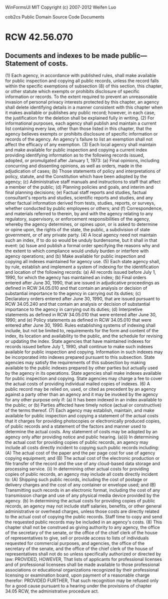 WinFormsUI
MIT
Copyright (c) 2007-2012 Weifen Luo

cob2cs
Public Domain Source Code Documents

# RCW 42.56.070
## Documents and indexes to be made public—Statement of costs.

(1) Each agency, in accordance with published rules, shall make available for public inspection and copying all public records, unless the record falls within the specific exemptions of subsection (8) of this section, this chapter, or other statute which exempts or prohibits disclosure of specific information or records. To the extent required to prevent an unreasonable invasion of personal privacy interests protected by this chapter, an agency shall delete identifying details in a manner consistent with this chapter when it makes available or publishes any public record; however, in each case, the justification for the deletion shall be explained fully in writing.
(2) For informational purposes, each agency shall publish and maintain a current list containing every law, other than those listed in this chapter, that the agency believes exempts or prohibits disclosure of specific information or records of the agency. An agency's failure to list an exemption shall not affect the efficacy of any exemption.
(3) Each local agency shall maintain and make available for public inspection and copying a current index providing identifying information as to the following records issued, adopted, or promulgated after January 1, 1973:
(a) Final opinions, including concurring and dissenting opinions, as well as orders, made in the adjudication of cases;
(b) Those statements of policy and interpretations of policy, statute, and the Constitution which have been adopted by the agency;
(c) Administrative staff manuals and instructions to staff that affect a member of the public;
(d) Planning policies and goals, and interim and final planning decisions;
(e) Factual staff reports and studies, factual consultant's reports and studies, scientific reports and studies, and any other factual information derived from tests, studies, reports, or surveys, whether conducted by public employees or others; and
(f) Correspondence, and materials referred to therein, by and with the agency relating to any regulatory, supervisory, or enforcement responsibilities of the agency, whereby the agency determines, or opines upon, or is asked to determine or opine upon, the rights of the state, the public, a subdivision of state government, or of any private party.
(4) A local agency need not maintain such an index, if to do so would be unduly burdensome, but it shall in that event:
(a) Issue and publish a formal order specifying the reasons why and the extent to which compliance would unduly burden or interfere with agency operations; and
(b) Make available for public inspection and copying all indexes maintained for agency use.
(5) Each state agency shall, by rule, establish and implement a system of indexing for the identification and location of the following records:
(a) All records issued before July 1, 1990, for which the agency has maintained an index;
(b) Final orders entered after June 30, 1990, that are issued in adjudicative proceedings as defined in RCW 34.05.010 and that contain an analysis or decision of substantial importance to the agency in carrying out its duties;
(c) Declaratory orders entered after June 30, 1990, that are issued pursuant to RCW 34.05.240 and that contain an analysis or decision of substantial importance to the agency in carrying out its duties;
(d) Interpretive statements as defined in RCW 34.05.010 that were entered after June 30, 1990; and
(e) Policy statements as defined in RCW 34.05.010 that were entered after June 30, 1990.
Rules establishing systems of indexing shall include, but not be limited to, requirements for the form and content of the index, its location and availability to the public, and the schedule for revising or updating the index. State agencies that have maintained indexes for records issued before July 1, 1990, shall continue to make such indexes available for public inspection and copying. Information in such indexes may be incorporated into indexes prepared pursuant to this subsection. State agencies may satisfy the requirements of this subsection by making available to the public indexes prepared by other parties but actually used by the agency in its operations. State agencies shall make indexes available for public inspection and copying. State agencies may charge a fee to cover the actual costs of providing individual mailed copies of indexes.
(6) A public record may be relied on, used, or cited as precedent by an agency against a party other than an agency and it may be invoked by the agency for any other purpose only if:
(a) It has been indexed in an index available to the public; or
(b) Parties affected have timely notice (actual or constructive) of the terms thereof.
(7) Each agency may establish, maintain, and make available for public inspection and copying a statement of the actual costs that it charges for providing photocopies or electronically produced copies, of public records and a statement of the factors and manner used to determine the actual costs. Any statement of costs may be adopted by an agency only after providing notice and public hearing.
(a)(i) In determining the actual cost for providing copies of public records, an agency may include all costs directly incident to copying such public records including:
(A) The actual cost of the paper and the per page cost for use of agency copying equipment; and
(B) The actual cost of the electronic production or file transfer of the record and the use of any cloud-based data storage and processing service.
(ii) In determining other actual costs for providing copies of public records, an agency may include all costs directly incident to:
(A) Shipping such public records, including the cost of postage or delivery charges and the cost of any container or envelope used; and
(B) Transmitting such records in an electronic format, including the cost of any transmission charge and use of any physical media device provided by the agency.
(b) In determining the actual costs for providing copies of public records, an agency may not include staff salaries, benefits, or other general administrative or overhead charges, unless those costs are directly related to the actual cost of copying the public records. Staff time to copy and send the requested public records may be included in an agency's costs.
(8) This chapter shall not be construed as giving authority to any agency, the office of the secretary of the senate, or the office of the chief clerk of the house of representatives to give, sell or provide access to lists of individuals requested for commercial purposes, and agencies, the office of the secretary of the senate, and the office of the chief clerk of the house of representatives shall not do so unless specifically authorized or directed by law: PROVIDED, HOWEVER, That lists of applicants for professional licenses and of professional licensees shall be made available to those professional associations or educational organizations recognized by their professional licensing or examination board, upon payment of a reasonable charge therefor: PROVIDED FURTHER, That such recognition may be refused only for a good cause pursuant to a hearing under the provisions of chapter 34.05 RCW, the administrative procedure act.
